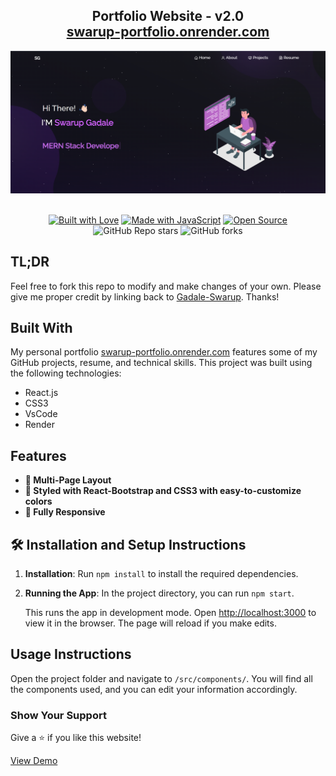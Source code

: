 <h2 align="center">
  Portfolio Website - v2.0<br/>
  <a href="https://swarup-portfolio.onrender.com" target="_blank">swarup-portfolio.onrender.com</a>
</h2>

<div align="center">
  <img alt="Demo" src="./Images/Demo.png" />
</div>

<br/>

<p align="center">
  <a href="https://forthebadge.com"><img src="https://forthebadge.com/images/badges/built-with-love.svg" alt="Built with Love"></a>
  <a href="https://forthebadge.com"><img src="https://forthebadge.com/images/badges/made-with-javascript.svg" alt="Made with JavaScript"></a>
  <a href="https://forthebadge.com"><img src="https://forthebadge.com/images/badges/open-source.svg" alt="Open Source"></a>
  <img src="https://img.shields.io/github/stars/Gadale-Swarup/Portfolio?color=red&logo=github&style=for-the-badge" alt="GitHub Repo stars">
  <img src="https://img.shields.io/github/forks/Gadale-Swarup/Portfolio?color=red&logo=github&style=for-the-badge" alt="GitHub forks">
</p>

## TL;DR

Feel free to fork this repo to modify and make changes of your own. Please give me proper credit by linking back to [Gadale-Swarup](https://github.com/Gadale-Swarup/Portfolio/). Thanks!

## Built With

My personal portfolio [swarup-portfolio.onrender.com](https://swarup-portfolio.onrender.com) features some of my GitHub projects, resume, and technical skills. This project was built using the following technologies:

- React.js
- CSS3
- VsCode
- Render

## Features

- **📖 Multi-Page Layout**
- **🎨 Styled with React-Bootstrap and CSS3 with easy-to-customize colors**
- **📱 Fully Responsive**

## 🛠 Installation and Setup Instructions

1. **Installation**: Run `npm install` to install the required dependencies.
2. **Running the App**: In the project directory, you can run `npm start`.

   This runs the app in development mode. Open [http://localhost:3000](http://localhost:3000) to view it in the browser. The page will reload if you make edits.

## Usage Instructions

Open the project folder and navigate to `/src/components/`. You will find all the components used, and you can edit your information accordingly.

### Show Your Support

Give a ⭐ if you like this website!

[View Demo](https://swarup-portfolio.onrender.com)
